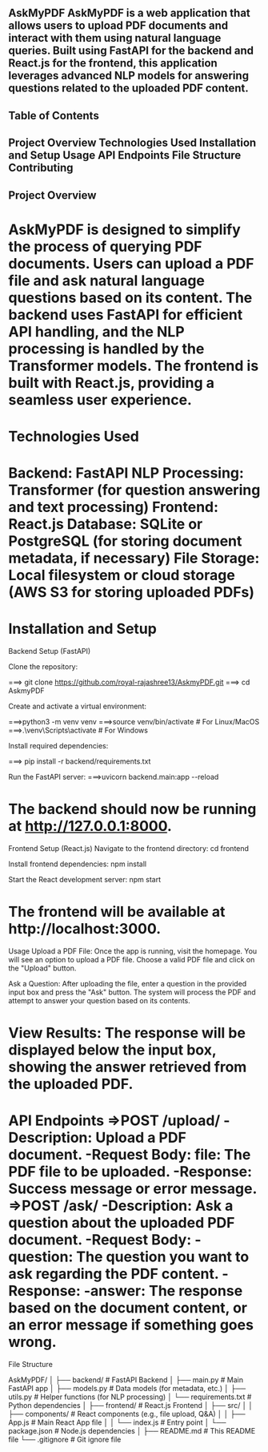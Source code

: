 AskMyPDF
AskMyPDF is a web application that allows users to upload PDF documents and interact with them using natural language queries. Built using FastAPI for the backend and React.js for the frontend, this application leverages advanced NLP models for answering questions related to the uploaded PDF content.
---------------------
Table of Contents
--------------------
Project Overview
Technologies Used
Installation and Setup
Usage
API Endpoints
File Structure
Contributing
-----------------
Project Overview
-----------------
AskMyPDF is designed to simplify the process of querying PDF documents. Users can upload a PDF file and ask natural language questions based on its content. The backend uses FastAPI for efficient API handling, and the NLP processing is handled by the Transformer models. The frontend is built with React.js, providing a seamless user experience.
==================
Technologies Used
===================
Backend: FastAPI
NLP Processing: Transformer (for question answering and text processing)
Frontend: React.js
Database: SQLite or PostgreSQL (for storing document metadata, if necessary)
File Storage: Local filesystem or cloud storage (AWS S3 for storing uploaded PDFs)
========================
Installation and Setup
========================
Backend Setup (FastAPI)

Clone the repository:

===> git clone https://github.com/royal-rajashree13/AskmyPDF.git
===> cd AskmyPDF

Create and activate a virtual environment:

===>python3 -m venv venv
===>source venv/bin/activate  # For Linux/MacOS
===>.\venv\Scripts\activate  # For Windows

Install required dependencies:

===> pip install -r backend/requirements.txt

Run the FastAPI server:
===>uvicorn backend.main:app --reload

The backend should now be running at http://127.0.0.1:8000.
=========================================================================
Frontend Setup (React.js)
Navigate to the frontend directory:
cd frontend

Install frontend dependencies:
npm install

Start the React development server:
npm start

The frontend will be available at http://localhost:3000.
=================================================================================
Usage
Upload a PDF File:
Once the app is running, visit the homepage. You will see an option to upload a PDF file. Choose a valid PDF file and click on the "Upload" button.

Ask a Question:
After uploading the file, enter a question in the provided input box and press the "Ask" button. The system will process the PDF and attempt to answer your question based on its contents.

View Results:
The response will be displayed below the input box, showing the answer retrieved from the uploaded PDF.
============================================================================================
API Endpoints
=>POST /upload/
-Description: Upload a PDF document.
-Request Body:
file: The PDF file to be uploaded.
-Response:
Success message or error message.
=>POST /ask/
-Description: Ask a question about the uploaded PDF document.
-Request Body:
-question: The question you want to ask regarding the PDF content.
-Response:
-answer: The response based on the document content, or an error message if something goes wrong.
=======================================================================================
File Structure

AskMyPDF/
│
├── backend/                      # FastAPI Backend
│   ├── main.py                   # Main FastAPI app
│   ├── models.py                 # Data models (for metadata, etc.)
│   ├── utils.py                  # Helper functions (for NLP processing)
│   └── requirements.txt          # Python dependencies
│
├── frontend/                     # React.js Frontend
│   ├── src/
│   │   ├── components/           # React components (e.g., file upload, Q&A)
│   │   ├── App.js                # Main React App file
│   │   └── index.js              # Entry point
│   └── package.json              # Node.js dependencies
│
├── README.md                     # This README file
└── .gitignore                    # Git ignore file

